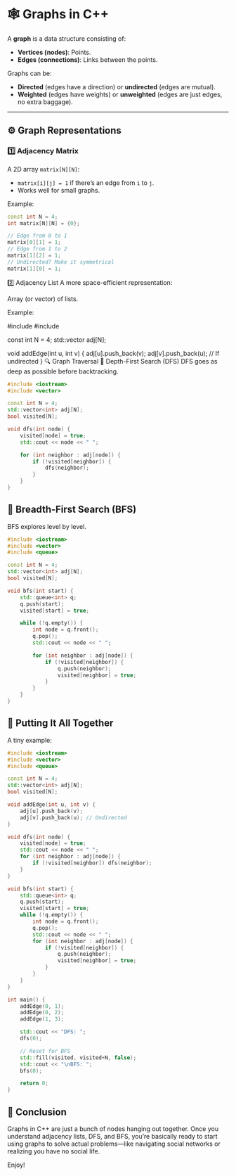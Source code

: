 # 🕸️ Graphs in C++

A **graph** is a data structure consisting of:
- **Vertices (nodes)**: Points.
- **Edges (connections)**: Links between the points.

Graphs can be:
- **Directed** (edges have a direction) or **undirected** (edges are mutual).
- **Weighted** (edges have weights) or **unweighted** (edges are just edges, no extra baggage).

---

## ⚙️ Graph Representations

### 1️⃣ Adjacency Matrix

A 2D array `matrix[N][N]`:
- `matrix[i][j] = 1` if there’s an edge from `i` to `j`.
- Works well for small graphs.

Example:

```cpp
const int N = 4;
int matrix[N][N] = {0};

// Edge from 0 to 1
matrix[0][1] = 1;
// Edge from 1 to 2
matrix[1][2] = 1;
// Undirected? Make it symmetrical
matrix[1][0] = 1;
```
2️⃣ Adjacency List
A more space-efficient representation:

Array (or vector) of lists.

Example:

#include <iostream>
#include <vector>

const int N = 4;
std::vector<int> adj[N];

void addEdge(int u, int v) {
    adj[u].push_back(v);
    adj[v].push_back(u); // If undirected
}
🔍 Graph Traversal
📌 Depth-First Search (DFS)
DFS goes as deep as possible before backtracking.
```cpp
#include <iostream>
#include <vector>

const int N = 4;
std::vector<int> adj[N];
bool visited[N];

void dfs(int node) {
    visited[node] = true;
    std::cout << node << " ";

    for (int neighbor : adj[node]) {
        if (!visited[neighbor]) {
            dfs(neighbor);
        }
    }
}
```
## 📌 Breadth-First Search (BFS)
BFS explores level by level.
```cpp
#include <iostream>
#include <vector>
#include <queue>

const int N = 4;
std::vector<int> adj[N];
bool visited[N];

void bfs(int start) {
    std::queue<int> q;
    q.push(start);
    visited[start] = true;

    while (!q.empty()) {
        int node = q.front();
        q.pop();
        std::cout << node << " ";

        for (int neighbor : adj[node]) {
            if (!visited[neighbor]) {
                q.push(neighbor);
                visited[neighbor] = true;
            }
        }
    }
}
```
## 🧪 Putting It All Together
A tiny example:
```cpp
#include <iostream>
#include <vector>
#include <queue>

const int N = 4;
std::vector<int> adj[N];
bool visited[N];

void addEdge(int u, int v) {
    adj[u].push_back(v);
    adj[v].push_back(u); // Undirected
}

void dfs(int node) {
    visited[node] = true;
    std::cout << node << " ";
    for (int neighbor : adj[node]) {
        if (!visited[neighbor]) dfs(neighbor);
    }
}

void bfs(int start) {
    std::queue<int> q;
    q.push(start);
    visited[start] = true;
    while (!q.empty()) {
        int node = q.front();
        q.pop();
        std::cout << node << " ";
        for (int neighbor : adj[node]) {
            if (!visited[neighbor]) {
                q.push(neighbor);
                visited[neighbor] = true;
            }
        }
    }
}

int main() {
    addEdge(0, 1);
    addEdge(0, 2);
    addEdge(1, 3);

    std::cout << "DFS: ";
    dfs(0);

    // Reset for BFS
    std::fill(visited, visited+N, false);
    std::cout << "\nBFS: ";
    bfs(0);

    return 0;
}
```
## 🎯 Conclusion
Graphs in C++ are just a bunch of nodes hanging out together. Once you understand adjacency lists, DFS, and BFS, you’re basically ready to start using graphs to solve actual problems—like navigating social networks or realizing you have no social life.

Enjoy!
